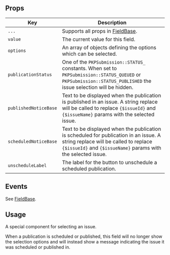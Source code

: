 ## Props

| Key | Description |
| --- | --- |
| `...` | Supports all props in [FieldBase](#/component/Form/fields/FieldBase). |
| `value` | The current value for this field. |
| `options` | An array of objects defining the options which can be selected. |
| `publicationStatus` | One of the `PKPSubmission::STATUS_` constants. When set to `PKPSubmission::STATUS_QUEUED` or `PKPSubmission::STATUS_PUBLISHED` the issue selection will be hidden. |
| `publishedNoticeBase` | Text to be displayed when the publication is published in an issue. A string replace will be called to replace `{$issueId}` and `{$issueName}` params with the selected issue. |
| `scheduledNoticeBase` | Text to be displayed when the publication is scheduled for publication in an issue. A string replace will be called to replace `{$issueId}` and `{$issueName}` params with the selected issue. |
| `unscheduleLabel` | The label for the button to unschedule a scheduled publication. |

## Events

See [FieldBase](#/component/Form/fields/FieldBase).

## Usage

A special component for selecting an issue.

When a publication is scheduled or published, this field will no longer show the selection options and will instead show a message indicating the issue it was scheduled or published in.
